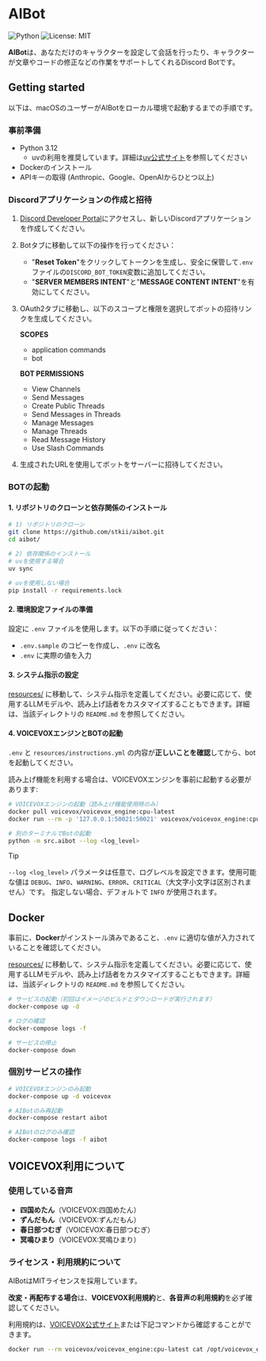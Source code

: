 # AIBot

![Python](https://img.shields.io/badge/Python-3.12-blue.svg?logo=python&logoColor=white&style=flat&labelColor=24292e)
![License: MIT](https://img.shields.io/badge/License-MIT-yellow.svg)

**AIBot**は、あなただけのキャラクターを設定して会話を行ったり、キャラクターが文章やコードの修正などの作業をサポートしてくれるDiscord Botです。

## Getting started

以下は、macOSのユーザーがAIBotをローカル環境で起動するまでの手順です。

### 事前準備

* Python 3.12
  * uvの利用を推奨しています。詳細は[uv公式サイト](https://docs.astral.sh/uv/)を参照してください
* Dockerのインストール
* APIキーの取得 (Anthropic、Google、OpenAIからひとつ以上)

### Discordアプリケーションの作成と招待

1. [Discord Developer Portal](https://discord.com/developers/bots)にアクセスし、新しいDiscordアプリケーションを作成してください。

2. Botタブに移動して以下の操作を行ってください：
   - "**Reset Token**"をクリックしてトークンを生成し、安全に保管して`.env`ファイルの`DISCORD_BOT_TOKEN`変数に追加してください。
   - "**SERVER MEMBERS INTENT**"と"**MESSAGE CONTENT INTENT**"を有効にしてください。

3. OAuth2タブに移動し、以下のスコープと権限を選択してボットの招待リンクを生成してください。

    **SCOPES**
    - application commands
    - bot

    **BOT PERMISSIONS**
    - View Channels
    - Send Messages
    - Create Public Threads
    - Send Messages in Threads
    - Manage Messages
    - Manage Threads
    - Read Message History
    - Use Slash Commands

4. 生成されたURLを使用してボットをサーバーに招待してください。


### BOTの起動

#### 1. リポジトリのクローンと依存関係のインストール

```bash
# 1) リポジトリのクローン
git clone https://github.com/stkii/aibot.git
cd aibot/

# 2) 依存関係のインストール
# uvを使用する場合
uv sync

# uvを使用しない場合
pip install -r requirements.lock
```

#### 2. 環境設定ファイルの準備

設定に `.env` ファイルを使用します。以下の手順に従ってください：
* `.env.sample` のコピーを作成し、`.env` に改名
* `.env` に実際の値を入力

#### 3. システム指示の設定

[resources/](https://github.com/stkii/aibot/tree/main/resources) に移動して、システム指示を定義してください。必要に応じて、使用するLLMモデルや、読み上げ話者をカスタマイズすることもできます。詳細は、当該ディレクトリの `README.md` を参照してください。

#### 4. VOICEVOXエンジンとBOTの起動

`.env` と `resources/instructions.yml` の内容が**正しいことを確認**してから、botを起動してください。

読み上げ機能を利用する場合は、VOICEVOXエンジンを事前に起動する必要があります:

```bash
# VOICEVOXエンジンの起動（読み上げ機能使用時のみ）
docker pull voicevox/voicevox_engine:cpu-latest
docker run --rm -p '127.0.0.1:50021:50021' voicevox/voicevox_engine:cpu-latest

# 別のターミナルでBotの起動
python -m src.aibot --log <log_level>
```

> [!TIP]
> `--log <log_level>` パラメータは任意で、ログレベルを設定できます。使用可能な値は `DEBUG`、`INFO`、`WARNING`、`ERROR`、`CRITICAL`（大文字小文字は区別されません）です。
> 指定しない場合、デフォルトで `INFO` が使用されます。

## Docker

事前に、**Docker**がインストール済みであること、`.env` に適切な値が入力されていることを確認してください。

[resources/](https://github.com/stkii/aibot/tree/main/resources) に移動して、システム指示を定義してください。必要に応じて、使用するLLMモデルや、読み上げ話者をカスタマイズすることもできます。詳細は、当該ディレクトリの `README.md` を参照してください。

```bash
# サービスの起動（初回はイメージのビルドとダウンロードが実行されます）
docker-compose up -d

# ログの確認
docker-compose logs -f

# サービスの停止
docker-compose down
```

### 個別サービスの操作

```bash
# VOICEVOXエンジンのみ起動
docker-compose up -d voicevox

# AIBotのみ再起動
docker-compose restart aibot

# AIBotのログのみ確認
docker-compose logs -f aibot
```

## VOICEVOX利用について

### 使用している音声

* **四国めたん**（VOICEVOX:四国めたん）
* **ずんだもん**（VOICEVOX:ずんだもん）
* **春日部つむぎ**（VOICEVOX:春日部つむぎ）
* **冥鳴ひまり**（VOICEVOX:冥鳴ひまり）

### ライセンス・利用規約について

AIBotはMITライセンスを採用しています。

**改変・再配布する場合**は、**VOICEVOX利用規約**と、**各音声の利用規約**を必ず確認してください。

利用規約は、[VOICEVOX公式サイト](https://voicevox.hiroshiba.jp/)または下記コマンドから確認することができます。

```bash
docker run --rm voicevox/voicevox_engine:cpu-latest cat /opt/voicevox_engine/README.md
```
